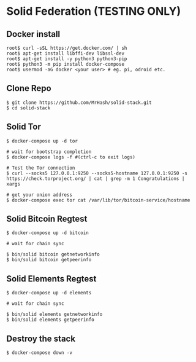 # Solid Federation (TESTING ONLY)

## Docker install
```
root$ curl -sSL https://get.docker.com/ | sh
root$ apt-get install libffi-dev libssl-dev
root$ apt-get install -y python3 python3-pip
root$ python3 -m pip install docker-compose
root$ usermod -aG docker <your user> # eg. pi, odroid etc.
```

## Clone Repo
```
$ git clone https://github.com/MrHash/solid-stack.git
$ cd solid-stack
```

## Solid Tor
```
$ docker-compose up -d tor

# wait for bootstrap completion
$ docker-compose logs -f #(ctrl-c to exit logs)

# Test the Tor connection
$ curl --socks5 127.0.0.1:9250 --socks5-hostname 127.0.0.1:9250 -s https://check.torproject.org/ | cat | grep -m 1 Congratulations | xargs

# get your onion address
$ docker-compose exec tor cat /var/lib/tor/bitcoin-service/hostname
```

## Solid Bitcoin Regtest
```
$ docker-compose up -d bitcoin

# wait for chain sync

$ bin/solid bitcoin getnetworkinfo
$ bin/solid bitcoin getpeerinfo
```

## Solid Elements Regtest
```
$ docker-compose up -d elements

# wait for chain sync

$ bin/solid elements getnetworkinfo
$ bin/solid elements getpeerinfo
```

## Destroy the stack
```
$ docker-compose down -v
```
